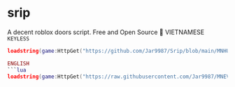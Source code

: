 # srip
A decent roblox doors script. Free and Open Source 🥶
VIETNAMESE ```KEYLESS```

```lua
loadstring(game:HttpGet("https://github.com/Jar9987/Srip/blob/main/MNHUBV1ENG"))()``` 

ENGLISH 
```lua
loadstring(game:HttpGet("https://raw.githubusercontent.com/Jar9987/MNEV/refs/heads/main/MAIN.LUA"))()```
